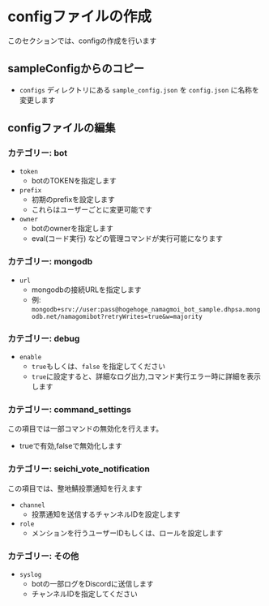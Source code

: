 # configファイルの作成

このセクションでは、configの作成を行います

## sampleConfigからのコピー

- `configs` ディレクトリにある `sample_config.json` を `config.json` に名称を変更します

## configファイルの編集

### カテゴリー: bot

- `token`
    - botのTOKENを指定します
- `prefix`
    - 初期のprefixを設定します
    - これらはユーザーごとに変更可能です
- `owner`
    - botのownerを指定します
    - eval(コード実行) などの管理コマンドが実行可能になります

### カテゴリー: mongodb

- `url`
    - mongodbの接続URLを指定します
    - 例: `mongodb+srv://user:pass@hogehoge_namagmoi_bot_sample.dhpsa.mongodb.net/namagomibot?retryWrites=true&w=majority`

### カテゴリー: debug

- `enable`
    - `true`もしくは、`false` を指定してください
    - `true`に設定すると、詳細なログ出力,コマンド実行エラー時に詳細を表示します

### カテゴリー: command_settings

この項目では一部コマンドの無効化を行えます。

- trueで有効,falseで無効化します

### カテゴリー: seichi_vote_notification

この項目では、整地鯖投票通知を行えます

- `channel`
    - 投票通知を送信するチャンネルIDを設定します
- `role`
    - メンションを行うユーザーIDもしくは、ロールを設定します

### カテゴリー: その他

- `syslog`
    - botの一部ログをDiscordに送信します
    - チャンネルIDを指定してください